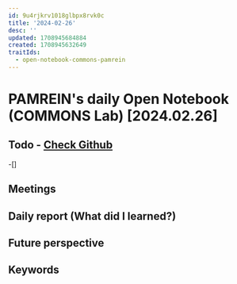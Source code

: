 ```yaml
---
id: 9u4rjkrv1018glbpx8rvk0c
title: '2024-02-26'
desc: ''
updated: 1708945684884
created: 1708945632649
traitIds:
  - open-notebook-commons-pamrein
---
```


# PAMREIN's daily Open Notebook (COMMONS Lab) [2024.02.26]

## Todo - [Check Github](https://github.com/orgs/commons-research/projects/2/views/1)
-[]


## Meetings



## Daily report (What did I learned?)



## Future perspective



## Keywords